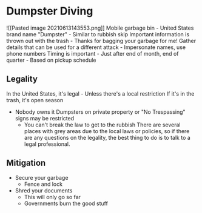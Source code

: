 # Dumpster Diving
![[Pasted image 20210613143553.png]]
Mobile garbage bin
	- United States brand name "Dumpster"
	- Similar to rubbish skip
Important information is thrown out with the trash
	- Thanks for bagging your garbage for me!
Gather details that can be used for a different attack
	- Impersonate names, use phone numbers
Timing is important
	- Just after end of month, end of quarter
	- Based on pickup schedule
	
## Legality
In the United States, it's legal
	- Unless there's a local restriction
If it's in the trash, it's open season
-	Nobody owns it
Dumpsters on private property or "No Trespassing" signs may be restricted
	- You can't break the law to get to the rubbish
There are several places with grey areas due to the local laws or policies, so if there are any questions on the legality, the best thing to do is to talk to a legal professional.

## Mitigation
- Secure your garbage
	- Fence and lock
- Shred your documents
	- This will only go so far
	- Governments burn the good stuff
